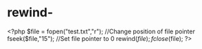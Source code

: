 # rewind-
&lt;?php $file = fopen("test.txt","r");  //Change position of file pointer fseek($file,"15");  //Set file pointer to 0 rewind($file);  fclose($file); ?>
